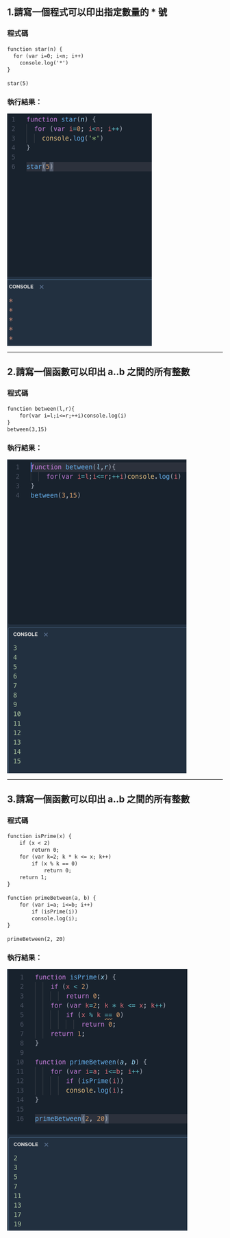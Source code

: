 ## 1.請寫一個程式可以印出指定數量的 * 號

### 程式碼

```
function star(n) {
  for (var i=0; i<n; i++)
    console.log('*')
}

star(5)
```
### 執行結果：
<img src="../jpg/1.png"  align=center /> 

<hr/>

## 2.請寫一個函數可以印出 a..b 之間的所有整數

### 程式碼

```
function between(l,r){
    for(var i=l;i<=r;++i)console.log(i)
}
between(3,15)
```
### 執行結果：
<img src="../jpg/2.png"  align=center /> 

<hr/>

## 3.請寫一個函數可以印出 a..b 之間的所有整數

### 程式碼

```
function isPrime(x) {
    if (x < 2) 
        return 0;
    for (var k=2; k * k <= x; k++)
        if (x % k == 0) 
            return 0;
    return 1;
}

function primeBetween(a, b) {
    for (var i=a; i<=b; i++)
        if (isPrime(i))
        console.log(i);
}

primeBetween(2, 20)
```
### 執行結果：
<img src="../jpg/3.png"  align=center /> 